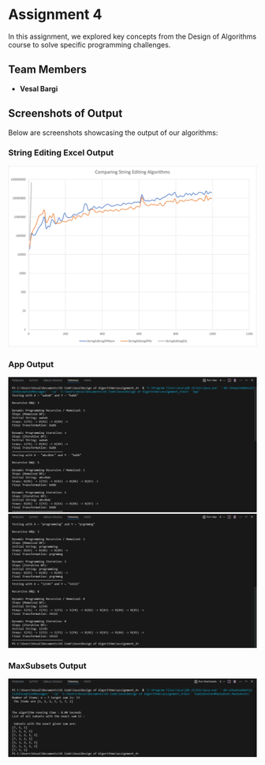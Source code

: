 # Assignment 4
In this assignment, we explored key concepts from the Design of Algorithms course to solve specific programming challenges.

## Team Members
- **Vesal Bargi**

## Screenshots of Output
Below are screenshots showcasing the output of our algorithms:

### String Editing Excel Output
![Chart](Chart.png)

### App Output
![App](App.png)
![App2](App2.png)

### MaxSubsets Output
![MaxSubsets](MaxSubsets.png)